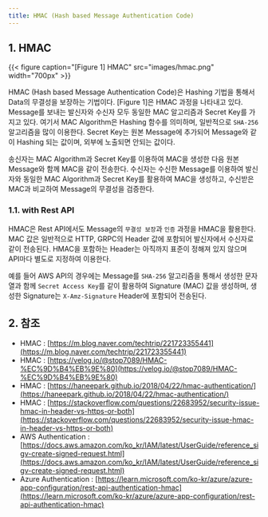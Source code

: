 ```yaml
---
title: HMAC (Hash based Message Authentication Code)
---
```


## 1. HMAC

{{< figure caption="[Figure 1] HMAC" src="images/hmac.png" width="700px" >}}

HMAC (Hash based Message Authentication Code)은 Hashing 기법을 통해서 Data의 무결성을 보장하는 기법이다. [Figure 1]은 HMAC 과정을 나타내고 있다. Message를 보내는 발신자와 수신자 모두 동일한 MAC 알고리즘과 Secret Key를 가지고 있다. 여기서 MAC Algorithm은 Hashing 함수를 의미하며, 일반적으로 `SHA-256` 알고리즘을 많이 이용한다. Secret Key는 원본 Message에 추가되어 Message와 같이 Hashing 되는 값이며, 외부에 노출되면 안되는 값이다.

송신자는 MAC Algorithm과 Secret Key를 이용하여 MAC을 생성한 다음 원본 Message와 함께 MAC을 같이 전송한다. 수신자는 수신한 Message를 이용하여 발신자와 동일한 MAC Algorithm과 Secret Key를 활용하여 MAC을 생성하고, 수신받은 MAC과 비교하여 Message의 무결성을 검증한다.

### 1.1. with Rest API

HMAC은 Rest API에서도 Message의 `무결성 보장`과 `인증` 과정을 HMAC을 활용한다. MAC 값은 일반적으로 HTTP, GRPC의 Header 값에 포함되어 발신자에서 수신자로 같이 전송된다. HMAC을 포함하는 Header는 아직까지 표준이 정해져 있지 않으며 API마다 별도로 지정하여 이용한다.

예를 들어 AWS API의 경우에는 Message를 `SHA-256` 알고리즘을 통해서 생성한 문자열과 함께 `Secret Access Key`를 같이 활용하여 Signature (MAC) 값을 생성하며, 생성한 Signature는 `X-Amz-Signature` Header에 포함되어 전송된다.

## 2. 참조

* HMAC : [https://m.blog.naver.com/techtrip/221723355441](https://m.blog.naver.com/techtrip/221723355441)
* HMAC : [https://velog.io/@stop7089/HMAC-%EC%9D%B4%EB%9E%80](https://velog.io/@stop7089/HMAC-%EC%9D%B4%EB%9E%80)
* HMAC : [https://haneepark.github.io/2018/04/22/hmac-authentication/](https://haneepark.github.io/2018/04/22/hmac-authentication/)
* HMAC : [https://stackoverflow.com/questions/22683952/security-issue-hmac-in-header-vs-https-or-both](https://stackoverflow.com/questions/22683952/security-issue-hmac-in-header-vs-https-or-both)
* AWS Authentication : [https://docs.aws.amazon.com/ko_kr/IAM/latest/UserGuide/reference_sigv-create-signed-request.html](https://docs.aws.amazon.com/ko_kr/IAM/latest/UserGuide/reference_sigv-create-signed-request.html)
* Azure Authentication : [https://learn.microsoft.com/ko-kr/azure/azure-app-configuration/rest-api-authentication-hmac](https://learn.microsoft.com/ko-kr/azure/azure-app-configuration/rest-api-authentication-hmac)
